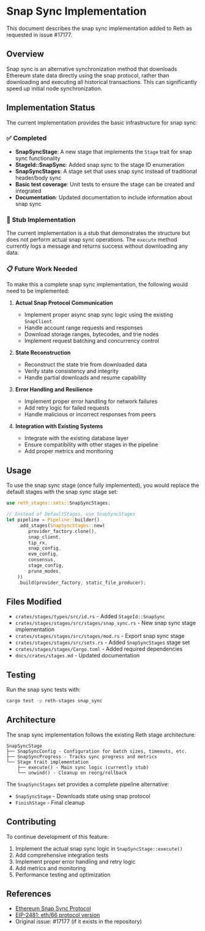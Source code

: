 # Snap Sync Implementation

This document describes the snap sync implementation added to Reth as requested in issue #17177.

## Overview

Snap sync is an alternative synchronization method that downloads Ethereum state data directly using the snap protocol, rather than downloading and executing all historical transactions. This can significantly speed up initial node synchronization.

## Implementation Status

The current implementation provides the basic infrastructure for snap sync:

### ✅ Completed
- **SnapSyncStage**: A new stage that implements the `Stage` trait for snap sync functionality
- **StageId::SnapSync**: Added snap sync to the stage ID enumeration
- **SnapSyncStages**: A stage set that uses snap sync instead of traditional header/body sync
- **Basic test coverage**: Unit tests to ensure the stage can be created and integrated
- **Documentation**: Updated documentation to include information about snap sync

### 🚧 Stub Implementation
The current implementation is a stub that demonstrates the structure but does not perform actual snap sync operations. The `execute` method currently logs a message and returns success without downloading any data.

### 📋 Future Work Needed
To make this a complete snap sync implementation, the following would need to be implemented:

1. **Actual Snap Protocol Communication**
   - Implement proper async snap sync logic using the existing `SnapClient`
   - Handle account range requests and responses
   - Download storage ranges, bytecodes, and trie nodes
   - Implement request batching and concurrency control

2. **State Reconstruction**
   - Reconstruct the state trie from downloaded data
   - Verify state consistency and integrity
   - Handle partial downloads and resume capability

3. **Error Handling and Resilience**
   - Implement proper error handling for network failures
   - Add retry logic for failed requests
   - Handle malicious or incorrect responses from peers

4. **Integration with Existing Systems**
   - Integrate with the existing database layer
   - Ensure compatibility with other stages in the pipeline
   - Add proper metrics and monitoring

## Usage

To use the snap sync stage (once fully implemented), you would replace the default stages with the snap sync stage set:

```rust
use reth_stages::sets::SnapSyncStages;

// Instead of DefaultStages, use SnapSyncStages
let pipeline = Pipeline::builder()
    .add_stages(SnapSyncStages::new(
        provider_factory.clone(),
        snap_client,
        tip_rx,
        snap_config,
        evm_config,
        consensus,
        stage_config,
        prune_modes,
    ))
    .build(provider_factory, static_file_producer);
```

## Files Modified

- `crates/stages/types/src/id.rs` - Added `StageId::SnapSync`
- `crates/stages/stages/src/stages/snap_sync.rs` - New snap sync stage implementation
- `crates/stages/stages/src/stages/mod.rs` - Export snap sync stage
- `crates/stages/stages/src/sets.rs` - Added `SnapSyncStages` stage set
- `crates/stages/stages/Cargo.toml` - Added required dependencies
- `docs/crates/stages.md` - Updated documentation

## Testing

Run the snap sync tests with:
```bash
cargo test -p reth-stages snap_sync
```

## Architecture

The snap sync implementation follows the existing Reth stage architecture:

```
SnapSyncStage
├── SnapSyncConfig - Configuration for batch sizes, timeouts, etc.
├── SnapSyncProgress - Tracks sync progress and metrics
└── Stage trait implementation
    ├── execute() - Main sync logic (currently stub)
    └── unwind() - Cleanup on reorg/rollback
```

The `SnapSyncStages` set provides a complete pipeline alternative:
- `SnapSyncStage` - Downloads state using snap protocol
- `FinishStage` - Final cleanup

## Contributing

To continue development of this feature:

1. Implement the actual snap sync logic in `SnapSyncStage::execute()`
2. Add comprehensive integration tests
3. Implement proper error handling and retry logic
4. Add metrics and monitoring
5. Performance testing and optimization

## References

- [Ethereum Snap Sync Protocol](https://github.com/ethereum/devp2p/blob/master/caps/snap.md)
- [EIP-2481: eth/66 protocol version](https://eips.ethereum.org/EIPS/eip-2481)
- Original issue: #17177 (if it exists in the repository)